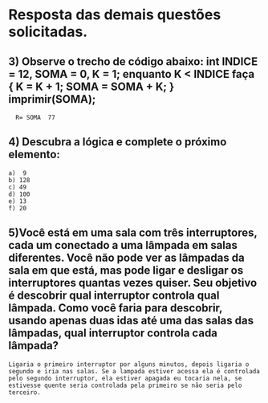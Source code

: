# Resposta das demais questões solicitadas.

## 3) Observe o trecho de código abaixo: int INDICE = 12, SOMA = 0, K = 1; enquanto K < INDICE faça { K = K + 1; SOMA = SOMA + K; } imprimir(SOMA);

      R= SOMA  77


## 4) Descubra a lógica e complete o próximo elemento:
    a)  9 
    b) 128
    c) 49
    d) 100
    e) 13
    f) 20
## 5)Você está em uma sala com três interruptores, cada um conectado a uma lâmpada em salas diferentes. Você não pode ver as lâmpadas da sala em que está, mas pode ligar e desligar os interruptores quantas vezes quiser. Seu objetivo é descobrir qual interruptor controla qual lâmpada. Como você faria para descobrir, usando apenas duas idas até uma das salas das lâmpadas, qual interruptor controla cada lâmpada?

    Ligaria o primeiro interruptor por alguns minutos, depois ligaria o segundo e iria nas salas. Se a lampada estiver acessa ela é controlada pelo segundo interruptor, ela estiver apagada eu tocaria nela, se estivesse quente seria controlada pela primeiro se não seria pelo terceiro.
    
  
